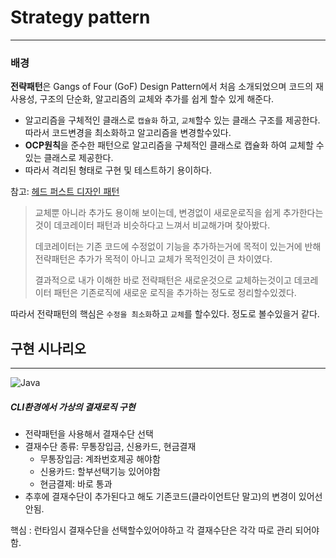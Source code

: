 # Strategy pattern

---

### 배경
**전략패턴**은 Gangs of Four (GoF) Design Pattern에서 처음 소개되었으며 코드의 재사용성, 구조의 단순화, 알고리즘의 교체와 추가를 쉽게 할수 있게 해준다.

- 알고리즘을 구체적인 클래스로 `캡슐화` 하고, `교체`할수 있는 클래스 구조를 제공한다.
따라서 코드변경을 최소화하고 알고리즘을 변경할수있다.
- **OCP원칙**을 준수한 패턴으로 알고리즘을 구체적인 클래스로 캡슐화 하여 교체할 수 있는 클래스로 제공한다.
- 따라서 격리된 형태로 구현 및 테스트하기 용이하다.

참고: [헤드 퍼스트 디자인 패턴](http://www.yes24.com/Product/Goods/108192370)

> 교체뿐 아니라 추가도 용이해 보이는데, 변경없이 새로운로직을 쉽게 추가한다는것이 데코레이터 패턴과 비슷하다고 느껴서 비교해가며 찾아봤다.
>
> 데코레이터는 기존 코드에 수정없이 기능을 추가하는거에 목적이 있는거에 반해 전략패턴은 추가가 목적이 아니고 교체가 목적인것이 큰 차이였다.
> 
> 결과적으로 내가 이해한 바로 전략패턴은 새로운것으로 교체하는것이고 데코레이터 패턴은 기존로직에 새로운 로직을 추가하는 정도로 정리할수있겠다.
> 

따라서 전략패턴의 핵심은 `수정을 최소화`하고 `교체`를 할수있다. 정도로 볼수있을거 같다.


## 구현 시나리오

---
![Java](https://shields.io/badge/Java-007396?style=for-the-badge%22)

##### CLI환경에서 가상의 결재로직 구현
- 전략패턴을 사용해서 결재수단 선택
- 결재수단 종류: 무통장입금, 신용카드, 현금결재
  - 무통장입금: 계좌번호제공 해야함
  - 신용카드: 할부선택기능 있어야함
  - 현금결제: 바로 통과
- 추후에 결재수단이 추가된다고 해도 기존코드(클라이언트단 말고)의 변경이 있어선 안됨.

핵심 : 런타임시 결재수단을 선택할수있어야하고 각 결재수단은 각각 따로 관리 되어야함.